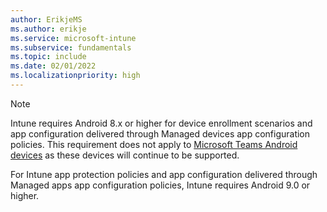 ```yaml
---
author: ErikjeMS
ms.author: erikje
ms.service: microsoft-intune
ms.subservice: fundamentals
ms.topic: include
ms.date: 02/01/2022
ms.localizationpriority: high
---
```


> [!NOTE]
> Intune requires Android 8.x or higher for device enrollment scenarios and app configuration delivered through Managed devices app configuration policies. This requirement does not apply to [Microsoft Teams Android devices](https://www.microsoft.com/microsoft-teams/across-devices/devices?rtc=2) as these devices will continue to be supported.
>
> For Intune app protection policies and app configuration delivered through Managed apps app configuration policies, Intune requires Android 9.0 or higher.